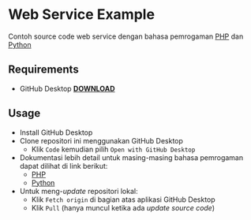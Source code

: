 # Web Service Example

Contoh source code web service dengan bahasa pemrogaman [PHP](php) dan [Python](python)

## Requirements

- GitHub Desktop **[DOWNLOAD](https://desktop.github.com/)**

## Usage

- Install GitHub Desktop
- Clone repositori ini menggunakan GitHub Desktop
  - Klik `Code` kemudian pilih `Open with GitHub Desktop`
- Dokumentasi lebih detail untuk masing-masing bahasa pemrogaman dapat dilihat di link berikut:
  - [PHP](php/README.md)
  - [Python](python/README.md)
- Untuk meng-_update_ repositori lokal:
  - Klik `Fetch origin` di bagian atas aplikasi GitHub Desktop
  - Klik `Pull` (hanya muncul ketika ada _update source code_)
